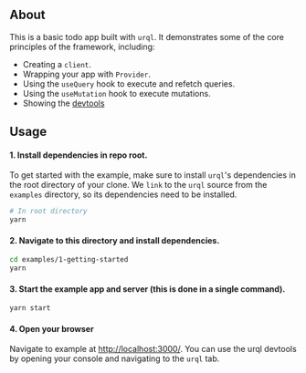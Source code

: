 ## About

This is a basic todo app built with `urql`. It demonstrates some of the core principles of the framework, including:

- Creating a `client`.
- Wrapping your app with `Provider`.
- Using the `useQuery` hook to execute and refetch queries.
- Using the `useMutation` hook to execute mutations.
- Showing the [devtools](https://chrome.google.com/webstore/detail/urql-devtools/mcfphkbpmkbeofnkjehahlmidmceblmm)

## Usage

#### 1. Install dependencies in repo root.

To get started with the example, make sure to install `urql`'s dependencies in the root directory of your clone. We `link` to the `urql` source from the `examples` directory, so its dependencies need to be installed.

```bash
# In root directory
yarn
```

#### 2. Navigate to this directory and install dependencies.

```bash
cd examples/1-getting-started
yarn
```

#### 3. Start the example app and server (this is done in a single command).

```bash
yarn start
```

#### 4. Open your browser

Navigate to example at [http://localhost:3000/](http://localhost:3000/). You can use the urql devtools by
opening your console and navigating to the `urql` tab.
